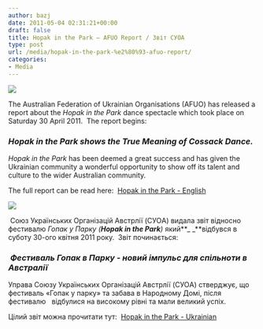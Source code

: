 ```yaml
---
author: bazj
date: 2011-05-04 02:31:21+00:00
draft: false
title: Hopak in the Park – AFUO Report / Звіт СУОА
type: post
url: /media/hopak-in-the-park-%e2%80%93-afuo-report/
categories:
- Media
---
```


[![](http://www.ozeukes.com/wp-content/uploads/2011/05/Final-Hopak-in-the-Park-A4-v2-thumbnail.jpg)
](http://www.ozeukes.com/wp-content/uploads/2011/05/Final-Hopak-in-the-Park-A4-v2-thumbnail.jpg)

The Australian Federation of Ukrainian Organisations (AFUO) has released a report about the _Hopak in the Park_ dance spectacle which took place on Saturday 30 April 2011.  The report begins:


### **_Hopak in the Park shows the True Meaning of Cossack Dance._**




_Hopak in the Park_ has been deemed a great success and has given the Ukrainian community a wonderful opportunity to show off its talent and culture to the wider Australian community.


The full report can be read here:  [Hopak in the Park - English](http://www.ozeukes.com/wp-content/uploads/2011/05/Hopak-in-the-Park-English.pdf)


[![](http://www.ozeukes.com/wp-content/uploads/2011/05/divider-vysh1-300x12.jpg)
](http://www.ozeukes.com/wp-content/uploads/2011/05/divider-vysh1.jpg)




 Cоюз Українських Організацій Aвстрлії (CУОA) видала звіт відносно фестивалю _Гопак у Парку (__Hopak in the Park__)_ який**_ _**відбувся в суботу 30-ого квітня 2011 року.  Звіт починається:





###  **_Феcтивaль Гопaк в Пaрку - новий імпульc для cпільноти в Aвcтрaлії_**


Управа Cоюзу Українських Організацій Aвстрлії (CУОA) стверджує, що фестиваль «Гопак у парку» та забава в Народному Домі, після фестивалю   відбулися на високому рівнi та мали великий успіх.

Цілий звіт можна прочитати тут:  [Hopak in the Park - Ukrainian](http://www.ozeukes.com/wp-content/uploads/2011/05/Hopak-in-the-Park-Ukrainian.pdf)

 
